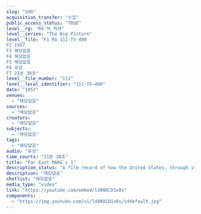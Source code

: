 ```yaml
---
slug: "590"
acquisition_transfer: "수집"
public_access_status: "TRUE"
level__rg: "R4 빅 픽쳐"
level__series: "The Big Picture"
level__file: "F1 RG 111-TV-400
F2 1957
F3 해당없음
F4 해당없음
F5 해당없음
F6 유성
F7 21분 38초"
level__file_number: "111"
level__local_identifier: "111-TV-400"
date: "1957"
venues: 
  - "해당없음"
sources: 
  - "해당없음"
creators: 
  - "해당없음"
subjects: 
  - "해당없음"
tags: 
  - "해당없음"
audio: "유성"
time_courts: "21분 38초"
title: "Far East MAAG`s 1"
description_status: "A film record of how the United States, through its Military Assistance Advisory Groups, ha assisted eight Far Eastern countries. Shown are: Thailand, Laos, Viet Nam, Cambodia, the Philippines, Taiwan, Korea and Japan."
description: "해당없음"
shotlist: "해당없음"
media_type: "video"
link: "https://youtube.com/embed/ld8N8CD1x0s"
components: 
  - "https://img.youtube.com/vi/ld8N8CD1x0s/sddefault.jpg"
---
```

